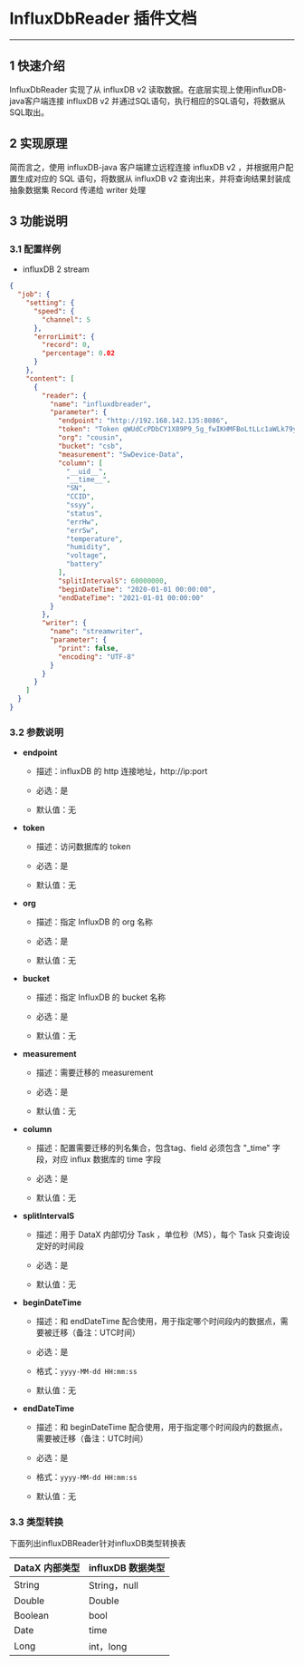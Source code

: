 
# InfluxDbReader 插件文档

___


## 1 快速介绍

InfluxDbReader 实现了从 influxDB v2 读取数据。在底层实现上使用influxDB-java客户端连接 influxDB v2 并通过SQL语句，执行相应的SQL语句，将数据从SQL取出。


## 2 实现原理

简而言之，使用 influxDB-java 客户端建立远程连接 influxDB v2 ，并根据用户配置生成对应的 SQL 语句，将数据从 influxDB v2 查询出来，并将查询结果封装成抽象数据集 Record 传递给 writer 处理


## 3 功能说明

### 3.1 配置样例

* influxDB 2 stream
```json
{
  "job": {
    "setting": {
      "speed": {
        "channel": 5
      },
      "errorLimit": {
        "record": 0,
        "percentage": 0.02
      }
    },
    "content": [
      {
        "reader": {
          "name": "influxdbreader",
          "parameter": {
            "endpoint": "http://192.168.142.135:8086",
            "token": "Token qWUdCcPDbCY1X89P9_5g_fwIKHMFBoLtLLc1aWLk79ydqyBi8HIlLDPkivK4zN_dlw2OqXm7OXXKxMQXxNq2hQ==",
            "org": "cousin",
            "bucket": "csb",
            "measurement": "SwDevice-Data",
            "column": [
              "__uid__",
              "__time__",
              "SN",
              "CCID",
              "ssyy",
              "status",
              "errHw",
              "errSw",
              "temperature",
              "humidity",
              "voltage",
              "battery"
            ],
            "splitIntervalS": 60000000,
            "beginDateTime": "2020-01-01 00:00:00",
            "endDateTime": "2021-01-01 00:00:00"
          }
        },
        "writer": {
          "name": "streamwriter",
          "parameter": {
            "print": false,
            "encoding": "UTF-8"
          }
        }
      }
    ]
  }
}

```

### 3.2 参数说明
* **endpoint**

    * 描述：influxDB 的 http 连接地址，http://ip:port

    * 必选：是 <br />

    * 默认值：无 <br />

* **token**

    * 描述：访问数据库的 token <br />

    * 必选：是 <br />

    * 默认值：无 <br />

* **org**

    * 描述：指定 InfluxDB 的 org 名称 <br />

    * 必选：是 <br />

    * 默认值：无 <br />

* **bucket**

    * 描述：指定 InfluxDB 的 bucket 名称  <br />

    * 必选：是 <br />

    * 默认值：无 <br />

* **measurement**

    * 描述：需要迁移的 measurement  <br />

    * 必选：是 <br />

    * 默认值：无 <br />

* **column**
    * 描述：配置需要迁移的列名集合，包含tag、field
      必须包含 "_time" 字段，对应 influx 数据库的 time 字段

    * 必选：是 <br />

    * 默认值：无 <br />

* **splitIntervalS**
    * 描述：用于 DataX 内部切分 Task ，单位秒（MS），每个 Task 只查询设定好的时间段

    * 必选：是 <br />

    * 默认值：无 <br />

* **beginDateTime**
    * 描述：和 endDateTime 配合使用，用于指定哪个时间段内的数据点，需要被迁移（备注：UTC时间）

    * 必选：是

    * 格式：`yyyy-MM-dd HH:mm:ss`

    * 默认值：无

* **endDateTime**
    * 描述：和 beginDateTime 配合使用，用于指定哪个时间段内的数据点，需要被迁移（备注：UTC时间）

    * 必选：是

    * 格式：`yyyy-MM-dd HH:mm:ss`

    * 默认值：无

### 3.3 类型转换

下面列出influxDBReader针对influxDB类型转换表

| DataX 内部类型| influxDB 数据类型    |
| -------- | -----  |
| String   | String，null |
| Double   | Double |
| Boolean   | bool |
| Date   | time |
| Long   | int，long |

